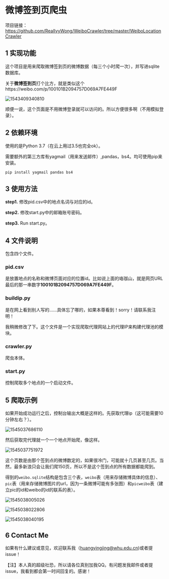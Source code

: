 # 微博签到页爬虫

项目链接：https://github.com/RealIvyWong/WeiboCrawler/tree/master/WeiboLocationCrawler

## 1 实现功能

这个项目是用来爬取微博签到页的微博数据（每三个小时爬一次），并写进sqlite数据库。

关于**微博签到页**打个比方，就是类似这个https://weibo.com/p/100101B2094757D069A7FE449F

![1543409340810](https://github.com/RealIvyWong/ImageHosting/raw/master/assets/1543409340810.png)

顺便一说，这个页面是不用微博登录就可以访问的。所以方便很多啊（不用模拟登录）。

## 2 依赖环境

使用的是Python 3.7（在云上用过3.5也完全ok）。

需要额外的第三方库有yagmail（用来发送邮件）,pandas，bs4。均可使用pip来安装。

```
pip install yagmail pandas bs4
```

## 3 使用方法

**step1.** 修改pid.csv中的地点名词与对应的id。

**step2.** 修改start.py中的邮箱账号密码。

**step3.** Run start.py。

## 4 文件说明

包含四个文件。

### pid.csv

是放置地点的名称和微博页面对应的位置id。比如说上面的珞珈山，就是网页URL最后的那一串数字**100101B2094757D069A7FE449F**。

### buildip.py

是在网上看到别人写的……具体忘了哪的，如果本尊看到！sorry！请联系我注明！

我稍微修改了下。这个文件是一个实现爬取代理网站上的代理IP来构建代理池的模块。

### crawler.py

爬虫本体。

### start.py

控制爬取多个地点的一个启动文件。

## 5 爬取示例

如果开始成功运行之后，控制台输出大概是这样的。先获取代理ip（这可能需要10分钟左右？）。

![1545037686110](https://github.com/RealIvyWong/ImageHosting/raw/master/assets/1545037686110.png)

然后获取完代理就一个一个地点开始爬，像这样。

![1545037751972](https://github.com/RealIvyWong/ImageHosting/raw/master/assets/1545037751972.png)

这个页数是由那个签到点的微博数定的，如果很冷门，可能就十几页甚至几页。当然，最多新浪只会让我们爬150页，所以不是这个签到点的所有数据都能爬到。

得到的`weibo.sqlite`结构是包含三个表，`weibo`表（用来存储微博具体的信息）、`pic`表（用来存储微博图片的url，因为一条微博可能有多张图）和`picweibo`表（建立pic的id和weibo的id的联系的表）。

![1545038005026](https://github.com/RealIvyWong/ImageHosting/raw/master/assets/1545038005026.png)

![1545038022806](https://github.com/RealIvyWong/ImageHosting/raw/master/assets/1545038022806.png)

![1545038040195](https://github.com/RealIvyWong/ImageHosting/raw/master/assets/1545038040195.png)

## 6 Contact Me

如果有什么建议或意见，欢迎联系我（huangyingjing@whu.edu.cn)或者提issue！



【注】本人真的超级社恐，所以请各位真别加我QQ。有问题发我邮件或者提issue，我看到都会第一时间回复的。感谢！